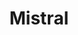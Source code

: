 ---
title: "Mistral"
url: /ciudad-autonoma-de-buenos-aires/mistral-alvarez-jonte/
shop: Allgemein
---